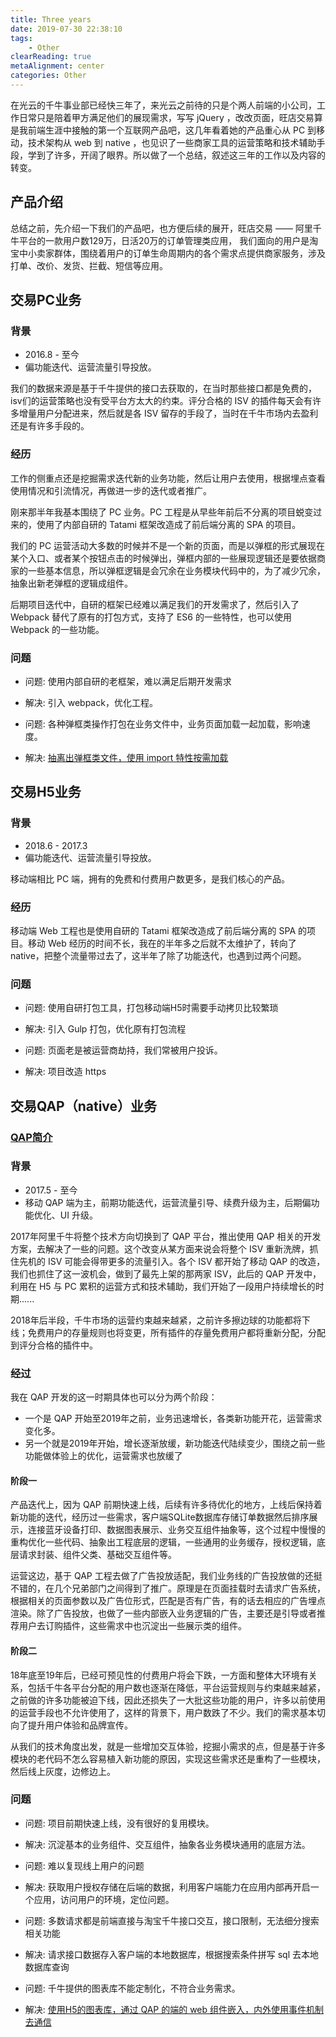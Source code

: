 ```yaml
---
title: Three years
date: 2019-07-30 22:38:10
tags:
    - Other
clearReading: true
metaAlignment: center
categories: Other
---
```


在光云的千牛事业部已经快三年了，来光云之前待的只是个两人前端的小公司，工作日常只是陪着甲方满足他们的展现需求，写写 jQuery ，改改页面，旺店交易算是我前端生涯中接触的第一个互联网产品吧，这几年看着她的产品重心从 PC 到移动，技术架构从 web 到 native ，也见识了一些商家工具的运营策略和技术辅助手段，学到了许多，开阔了眼界。所以做了一个总结，叙述这三年的工作以及内容的转变。

## 产品介绍

总结之前，先介绍一下我们的产品吧，也方便后续的展开，旺店交易 —— 阿里千牛平台的一款用户数129万，日活20万的订单管理类应用， 我们面向的用户是淘宝中小卖家群体，围绕着用户的订单生命周期内的各个需求点提供商家服务，涉及打单、改价、发货、拦截、短信等应用。

## 交易PC业务

### 背景
- 2016.8 - 至今
- 偏功能迭代、运营流量引导投放。

我们的数据来源是基于千牛提供的接口去获取的，在当时那些接口都是免费的，isv们的运营策略也没有受平台方太大的约束。评分合格的 ISV 的插件每天会有许多增量用户分配进来，然后就是各 ISV 留存的手段了，当时在千牛市场内去盈利还是有许多手段的。

### 经历

工作的侧重点还是挖掘需求迭代新的业务功能，然后让用户去使用，根据埋点查看使用情况和引流情况，再做进一步的迭代或者推广。

刚来那半年我基本围绕了 PC 业务。PC 工程是从早些年前后不分离的项目蜕变过来的，使用了内部自研的 Tatami 框架改造成了前后端分离的 SPA 的项目。

我们的 PC 运营活动大多数的时候并不是一个新的页面，而是以弹框的形式展现在某个入口、或者某个按钮点击的时候弹出，弹框内部的一些展现逻辑还是要依据商家的一些基本信息，所以弹框逻辑是会冗余在业务模块代码中的，为了减少冗余，抽象出新老弹框的逻辑成组件。

后期项目迭代中，自研的框架已经难以满足我们的开发需求了，然后引入了 Webpack 替代了原有的打包方式，支持了 ES6 的一些特性，也可以使用 Webpack 的一些功能。

### 问题

- 问题: 使用内部自研的老框架，难以满足后期开发需求
- 解决: 引入 webpack，优化工程。


- 问题: 各种弹框类操作打包在业务文件中，业务页面加载一起加载，影响速度。
- 解决: [抽离出弹框类文件，使用 import 特性按需加载](https://rcong.github.io/2018/12/20/2018/%E6%8C%89%E9%9C%80%E5%8A%A0%E8%BD%BD%E5%BC%B9%E6%A1%86%E7%B1%BB%E7%BB%84%E4%BB%B6/)


## 交易H5业务

### 背景
- 2018.6 - 2017.3
- 偏功能迭代、运营流量引导投放。

移动端相比 PC 端，拥有的免费和付费用户数更多，是我们核心的产品。

### 经历

移动端 Web 工程也是使用自研的 Tatami 框架改造成了前后端分离的 SPA 的项目。移动 Web 经历的时间不长，我在的半年多之后就不太维护了，转向了 native，把整个流量带过去了，这半年了除了功能迭代，也遇到过两个问题。

### 问题

- 问题: 使用自研打包工具，打包移动端H5时需要手动拷贝比较繁琐
- 解决: 引入 Gulp 打包，优化原有打包流程


- 问题: 页面老是被运营商劫持，我们常被用户投诉。
- 解决: 项目改造 https


## 交易QAP（native）业务

### [QAP简介](https://rcong.github.io/2019/07/25/2019/QAP%E7%AE%80%E4%BB%8B/)

### 背景

-  2017.5 - 至今
- 移动 QAP 端为主，前期功能迭代，运营流量引导、续费升级为主，后期偏功能优化、UI 升级。

2017年阿里千牛将整个技术方向切换到了 QAP 平台，推出使用 QAP 相关的开发方案，去解决了一些的问题。这个改变从某方面来说会将整个 ISV 重新洗牌，抓住先机的 ISV 可能会得带更多的流量引入。各个 ISV 都开始了移动 QAP 的改造，我们也抓住了这一波机会，做到了最先上架的那两家 ISV，此后的 QAP 开发中，利用在 H5 与 PC 累积的运营方式和技术辅助，我们开始了一段用户持续增长的时期......

2018年后半段，千牛市场的运营约束越来越紧，之前许多擦边球的功能都将下线；免费用户的存量规则也将变更，所有插件的存量免费用户都将重新分配，分配到评分合格的插件中。

### 经过

我在 QAP 开发的这一时期具体也可以分为两个阶段：

- 一个是 QAP 开始至2019年之前，业务迅速增长，各类新功能开花，运营需求变化多。
- 另一个就是2019年开始，增长逐渐放缓，新功能迭代陆续变少，围绕之前一些功能做体验上的优化，运营需求也放缓了

#### 阶段一

产品迭代上，因为 QAP 前期快速上线，后续有许多待优化的地方，上线后保持着新功能的迭代，经历过一些需求，客户端SQLite数据库存储订单数据然后排序展示，连接蓝牙设备打印、数据图表展示、业务交互组件抽象等，这个过程中慢慢的重构优化一些代码、抽象出工程底层的逻辑，一些通用的业务缓存，授权逻辑，底层请求封装、组件父类、基础交互组件等。

运营这边，基于 QAP 工程去做了广告投放适配，我们业务线的广告投放做的还挺不错的，在几个兄弟部门之间得到了推广。原理是在页面挂载时去请求广告系统，根据相关的页面参数以及广告位形式，匹配是否有广告，有的话去相应的广告埋点渲染。除了广告投放，也做了一些内部嵌入业务逻辑的广告，主要还是引导或者推荐用户去订购插件，这些需求中也沉淀出一些展示类的组件。

#### 阶段二

18年底至19年后，已经可预见性的付费用户将会下跌，一方面和整体大环境有关系，包括千牛各平台分配的用户数也逐渐在降低，平台运营规则与约束越来越紧，之前做的许多功能被迫下线，因此还损失了一大批这些功能的用户，许多以前使用的运营手段也不允许使用了，这样的背景下，用户数跌了不少。我们的需求基本切向了提升用户体验和品牌宣传。

从我们的技术角度出发，就是一些增加交互体验，挖掘小需求的点，但是基于许多模块的老代码不怎么容易植入新功能的原因，实现这些需求还是重构了一些模块，然后线上灰度，边修边上。

### 问题

- 问题: 项目前期快速上线，没有很好的复用模块。
- 解决: 沉淀基本的业务组件、交互组件，抽象各业务模块通用的底层方法。


- 问题: 难以复现线上用户的问题
- 解决: 获取用户授权存储在后端的数据，利用客户端能力在应用内部再开启一个应用，访问用户的环境，定位问题。


- 问题: 多数请求都是前端直接与淘宝千牛接口交互，接口限制，无法细分搜索相关功能
- 解决: 请求接口数据存入客户端的本地数据库，根据搜索条件拼写 sql 去本地数据库查询


- 问题: 千牛提供的图表库不能定制化，不符合业务需求。
- 解决: [使用H5的图表库，通过 QAP 的端的 web 组件嵌入，内外使用事件机制去通信](https://rcong.github.io/2018/10/02/2018/QAP%E4%B8%AD%E7%9A%84Web%20Chart%E9%9C%80%E6%B1%82/)